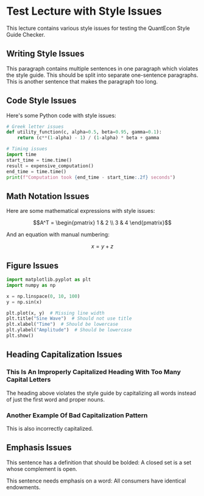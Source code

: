 # Test Lecture with Style Issues

This lecture contains various style issues for testing the QuantEcon Style Guide Checker.

## Writing Style Issues

This paragraph contains multiple sentences in one paragraph which violates the style guide. This should be split into separate one-sentence paragraphs. This is another sentence that makes the paragraph too long.

## Code Style Issues

Here's some Python code with style issues:

```python
# Greek letter issues
def utility_function(c, alpha=0.5, beta=0.95, gamma=0.1):
    return (c**(1-alpha) - 1) / (1-alpha) * beta + gamma

# Timing issues
import time
start_time = time.time()
result = expensive_computation()
end_time = time.time()
print(f"Computation took {end_time - start_time:.2f} seconds")
```

## Math Notation Issues

Here are some mathematical expressions with style issues:

$$A^T = \begin{pmatrix} 1 & 2 \\ 3 & 4 \end{pmatrix}$$

And an equation with manual numbering:

$$x = y + z \tag{1}$$

## Figure Issues

```python
import matplotlib.pyplot as plt
import numpy as np

x = np.linspace(0, 10, 100)
y = np.sin(x)

plt.plot(x, y)  # Missing line width
plt.title("Sine Wave")  # Should not use title
plt.xlabel("Time")  # Should be lowercase
plt.ylabel("Amplitude")  # Should be lowercase
plt.show()
```

## Heading Capitalization Issues

### This Is An Improperly Capitalized Heading With Too Many Capital Letters

The heading above violates the style guide by capitalizing all words instead of just the first word and proper nouns.

### Another Example Of Bad Capitalization Pattern

This is also incorrectly capitalized.

## Emphasis Issues

This sentence has a definition that should be bolded: A closed set is a set whose complement is open.

This sentence needs emphasis on a word: All consumers have identical endowments.